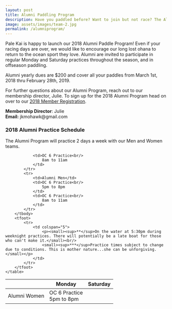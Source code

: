```yaml
---
layout: post
title: Alumni Paddling Program
description: Have you paddled before? Want to join but not race? The Alumni Program is for you!
image: assets/images/team-2.jpg
permalink: /alumniprogram/
---
```



<p>Pale Kai is happy to launch our 2018 Alumni Paddle Program! Even if your racing days are over, we would like to encourage our long lost ohana to return to the ocean sport they love. Alumni are invited to participate in regular Monday and Saturday practices throughout the season, and in offseason paddling. </p>

<p>Alumni yearly dues are $200 and cover all your paddles from March 1st, 2018 thru February 28th, 2019.</p>

<p>For further questions about our Alumni Program, reach out to our membership director, Julie. To sign up for the 2018 Alumni Program head on over to our <a href="http://www.palekai.org/members/registration/">2018 Member Registration</a>.</p>

<p>
<strong>Membership Director</strong>: Julie<br/><strong>Email:</strong> jkmohawk@gmail.com </p>


<h3>2018 Alumni Practice Schedule</h3>
<p>The Alumni Program will practice 2 days a week with our Men and Women teams.</p>
<div class="table-wrapper">
	<table>
		<thead>
			<tr>
				<th></th>
				<th>Monday</th>
				<th>Saturday</th>
			</tr>
		</thead>
		<tbody>
			<tr>
				<td>Alumni Women</td>
				<td>OC 6 Practice<br/>
					5pm to 8pm
				</td>
			
				<td>OC 6 Practice<br/>
					8am to 11am
				</td>			
			</tr>
			<tr>
				<td>Alumni Men</td>
				<td>OC 6 Practice<br/>
					5pm to 8pm
				</td>
				<td>OC 6 Practice<br/>
					8am to 11am
				</td>			
			</tr>
		</tbody>
		<tfoot>
			<tr>
				<td colspan="5">
					<p><small><sup>**</sup>On the water at 5:30pm during weeknight practices. There will potentially be a late boat for those who can't make it.</small><br/>
					<small><sup>***</sup>Practice times subject to change due to conditions. This is mother nature...she can be unforgiving.</small></p>
				</td>
			</tr>
		</tfoot>
	</table>
</div>